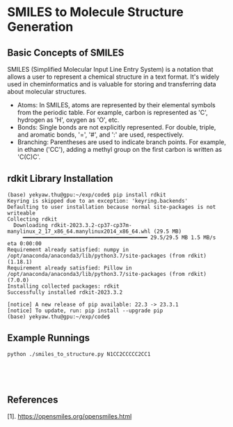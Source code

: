 # SMILES to Molecule Structure Generation

## Basic Concepts of SMILES

 SMILES (Simplified Molecular Input Line Entry System) is a notation that allows a user to represent a chemical structure in a text format. It's widely used in cheminformatics and is valuable for storing and transferring data about molecular structures.
 
- Atoms: In SMILES, atoms are represented by their elemental symbols from the periodic table. For example, carbon is represented as 'C', hydrogen as 'H', oxygen as 'O', etc.
- Bonds: Single bonds are not explicitly represented. For double, triple, and aromatic bonds, '=', '#', and ':' are used, respectively.
- Branching: Parentheses are used to indicate branch points. For example, in ethane ('CC'), adding a methyl group on the first carbon is written as 'C(C)C'.

## rdkit Library Installation

```
(base) yekyaw.thu@gpu:~/exp/code$ pip install rdkit
Keyring is skipped due to an exception: 'keyring.backends'
Defaulting to user installation because normal site-packages is not writeable
Collecting rdkit
  Downloading rdkit-2023.3.2-cp37-cp37m-manylinux_2_17_x86_64.manylinux2014_x86_64.whl (29.5 MB)
     ━━━━━━━━━━━━━━━━━━━━━━━━━━━━━━━━━━━━━━━━ 29.5/29.5 MB 1.5 MB/s eta 0:00:00
Requirement already satisfied: numpy in /opt/anaconda/anaconda3/lib/python3.7/site-packages (from rdkit) (1.18.1)
Requirement already satisfied: Pillow in /opt/anaconda/anaconda3/lib/python3.7/site-packages (from rdkit) (7.0.0)
Installing collected packages: rdkit
Successfully installed rdkit-2023.3.2

[notice] A new release of pip available: 22.3 -> 23.3.1
[notice] To update, run: pip install --upgrade pip
(base) yekyaw.thu@gpu:~/exp/code$
```

## Example Runnings

```
python ./smiles_to_structure.py N1CC2CCCCC2CC1
```

```

```

```

```

```

```

```

```

## References

[1]. https://opensmiles.org/opensmiles.html  
